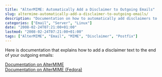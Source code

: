 ```yaml
---
title: "AlterMIME: Automatically Add a Disclaimer to Outgoing Emails"
slug: altermime-automatically-add-a-disclaimer-to-outgoing-emails/
description: "Documentation on how to automatically add disclaimers to your outgoing emails using AlterMIME"
categories: ["Email", "Server", "Linux"]
date: "2008-02-24T07:21:00+01:00"
lastmod: "2008-02-24T07:21:00+01:00"
tags: ["AlterMIME", "Email", "MIME", "Disclaimer", "Postfix"]
---
```


Here is documentation that explains how to add a disclaimer text to the end of your outgoing emails:

[Documentation on AlterMIME](../../static/pdf/how_to_automatically_add_a_disclaimer_to_outgoing_emails_with_altermime.pdf)  
[Documentation on AlterMIME (Fedora)](../../static/pdf/automatically_add_disclaimers_to_outgoing_emails_with_altermime_on_fedora_8.pdf)
